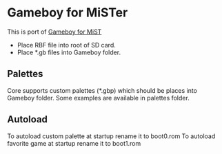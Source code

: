 # Gameboy for MiSTer

This is port of [Gameboy for MiST](https://github.com/mist-devel/mist-board/tree/master/cores/gameboy)

* Place RBF file into root of SD card.
* Place *.gb files into Gameboy folder.

## Palettes
Core supports custom palettes (*.gbp) which should be places into Gameboy folder. Some examples are available in palettes folder.

## Autoload
To autoload custom palette at startup rename it to boot0.rom
To autoload favorite game at startup rename it to boot1.rom
